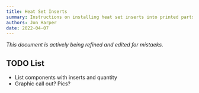 ```yaml
---
title: Heat Set Inserts
summary: Instructions on installing heat set inserts into printed parts.
authors: Jon Harper
date: 2022-04-07
---
```


*This document is actively being refined and edited for mistaeks.*

## TODO List

- List components with inserts and quantity
- Graphic call out? Pics?